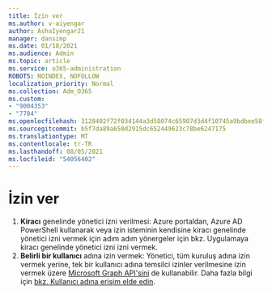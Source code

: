 ```yaml
---
title: İzin ver
ms.author: v-aiyengar
author: AshaIyengar21
manager: dansimp
ms.date: 01/18/2021
ms.audience: Admin
ms.topic: article
ms.service: o365-administration
ROBOTS: NOINDEX, NOFOLLOW
localization_priority: Normal
ms.collection: Adm_O365
ms.custom:
- "9004353"
- "7784"
ms.openlocfilehash: 3128402f72f034144a3d58074c65907d3d4f10745a9bdbee58fec14b09f419ea
ms.sourcegitcommit: b5f7da89a650d2915dc652449623c78be6247175
ms.translationtype: MT
ms.contentlocale: tr-TR
ms.lasthandoff: 08/05/2021
ms.locfileid: "54056402"
---
```

# <a name="grant-permissions"></a>İzin ver

1. **Kiracı** genelinde yönetici izni verilmesi: Azure portaldan, Azure AD PowerShell kullanarak veya izin isteminin kendisine kiracı genelinde yönetici izni vermek için adım adım yönergeler için bkz. Uygulamaya kiracı genelinde yönetici izni izni vermek. [](https://docs.microsoft.com/azure/active-directory/manage-apps/grant-admin-consent)
1. **Belirli bir kullanıcı** adına izin vermek: Yönetici, tüm kuruluş adına izin vermek yerine, tek bir kullanıcı adına temsilci izinler verilmesine izin vermek üzere [Microsoft Graph API'sini](https://docs.microsoft.com/graph/use-the-api) de kullanabilir. Daha fazla bilgi için [bkz. Kullanıcı adına erişim elde edin](https://docs.microsoft.com/graph/auth-v2-user).